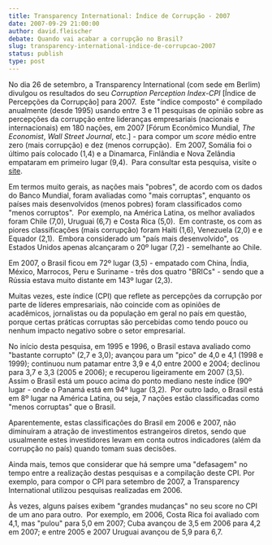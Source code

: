 ```yaml
---
title: Transparency International: Índice de Corrupção - 2007
date: 2007-09-29 21:00:00
author: david.fleischer
debate: Quando vai acabar a corrupção no Brasil?
slug: transparency-international-indice-de-corrupcao-2007
status: publish 
type: post
---
```


No dia 26 de setembro, a Transparency International (com sede em Berlim) divulgou os resultados do seu *Corruption Perception Index-CPI* [Índice de Percepções da Corrupção] para 2007.  Este "índice composto" é compilado anualmente (desde 1995) usando entre 3 e 11 pesquisas de opinião sobre as percepções da corrupção entre lideranças empresariais (nacionais e internacionais) em 180 nações, em 2007 [Fórum Econômico Mundial, *The Economist*, *Wall Street Journal*, etc.] - para compor um *score* médio entre zero (mais corrupção) e dez (menos corrupção).  Em 2007, Somália foi o último país colocado (1,4) e a Dinamarca, Finlândia e Nova Zelândia empataram em primeiro lugar (9,4).  Para consultar esta pesquisa, visite o [site](http://www.transparency.org).  
  
Em termos muito gerais, as nações mais "pobres", de acordo com os dados do Banco Mundial, foram avaliadas como "mais corruptas", enquanto os países mais desenvolvidos (menos pobres) foram classificados como "menos corruptos".  Por exemplo, na América Latina, os melhor avaliados foram Chile (7,0), Uruguai (6,7) e Costa Rica (5,0).  Em contraste, os com as piores classificações (mais corrupção) foram Haiti (1,6), Venezuela (2,0) e e Equador (2,1).  Embora considerado um "país mais desenvolvido", os Estados Unidos apenas alcançaram o 20º lugar (7,2) - semelhante ao Chile.  
  
Em 2007, o Brasil ficou em 72º lugar (3,5) - empatado com China, Índia, México, Marrocos, Peru e Suriname - três dos quatro "BRICs" - sendo que a Rússia estava muito distante em 143º lugar (2,3).  
  
Muitas vezes, este índice (CPI) que reflete as percepções da corrupção por parte de líderes empresariais, não coincide com as opiniões de acadêmicos, jornalistas ou da população em geral no país em questão, porque certas práticas corruptas são percebidas como tendo pouco ou nenhum impacto negativo sobre o setor empresarial.  
  
No início desta pesquisa, em 1995 e 1996, o Brasil estava avaliado como "bastante corrupto" (2,7 e 3,0); avançou para um "pico" de 4,0 e 4,1 (1998 e 1999); continuou num patamar entre 3,9 e 4,0 entre 2000 e 2004; declinou para 3,7 e 3,3 (2005 e 2006); e recuperou ligeiramente em 2007 (3,5).  Assim o Brasil está um pouco acima do ponto mediano neste índice (90º lugar - onde o Panamá está em 94º lugar (3,2).  Por outro lado, o Brasil está em 8º lugar na América Latina, ou seja, 7 nações estão classificadas como "menos corruptas" que o Brasil.  
  
Aparentemente, estas classificações do Brasil em 2006 e 2007, não diminuíram a atração de investimentos estrangeiros diretos, sendo que usualmente estes investidores levam em conta outros indicadores (além da corrupção no país) quando tomam suas decisões.  
  
Ainda mais, temos que considerar que há sempre uma "defasagem" no tempo entre a realização destas pesquisas e a compilação deste CPI. Por exemplo, para compor o CPI para setembro de 2007, a Transparency International utilizou pesquisas realizadas em 2006.  
  
Às vezes, alguns países exibem "grandes mudanças" no seu score no CPI de um ano para outro.  Por exemplo, em 2006, Costa Rica foi avaliado com 4,1, mas "pulou" para 5,0 em 2007; Cuba avançou de 3,5 em 2006 para 4,2 em 2007; e entre 2005 e 2007 Uruguai avançou de 5,9 para 6,7.


